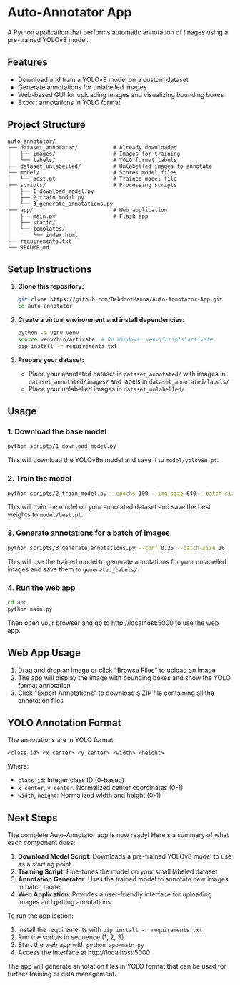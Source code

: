 # Auto-Annotator App

A Python application that performs automatic annotation of images using a pre-trained YOLOv8 model.

## Features

- Download and train a YOLOv8 model on a custom dataset
- Generate annotations for unlabelled images
- Web-based GUI for uploading images and visualizing bounding boxes
- Export annotations in YOLO format

## Project Structure

```
auto_annotator/
├── dataset_annotated/           # Already downloaded
│   ├── images/                  # Images for training
│   └── labels/                  # YOLO format labels
├── dataset_unlabelled/          # Unlabelled images to annotate
├── model/                       # Stores model files
│   └── best.pt                  # Trained model file
├── scripts/                     # Processing scripts
│   ├── 1_download_model.py
│   ├── 2_train_model.py
│   └── 3_generate_annotations.py
├── app/                         # Web application
│   ├── main.py                  # Flask app
│   ├── static/
│   └── templates/
│       └── index.html
├── requirements.txt
└── README.md
```

## Setup Instructions

1. **Clone this repository:**
   ```bash
   git clone https://github.com/DebdootManna/Auto-Annotator-App.git
   cd auto-annotator
   ```

2. **Create a virtual environment and install dependencies:**
   ```bash
   python -m venv venv
   source venv/bin/activate  # On Windows: venv\Scripts\activate
   pip install -r requirements.txt
   ```

3. **Prepare your dataset:**
   - Place your annotated dataset in `dataset_annotated/` with images in `dataset_annotated/images/` and labels in `dataset_annotated/labels/`
   - Place your unlabelled images in `dataset_unlabelled/`

## Usage

### 1. Download the base model

```bash
python scripts/1_download_model.py
```

This will download the YOLOv8n model and save it to `model/yolov8n.pt`.

### 2. Train the model

```bash
python scripts/2_train_model.py --epochs 100 --img-size 640 --batch-size 16
```

This will train the model on your annotated dataset and save the best weights to `model/best.pt`.

### 3. Generate annotations for a batch of images

```bash
python scripts/3_generate_annotations.py --conf 0.25 --batch-size 16
```

This will use the trained model to generate annotations for your unlabelled images and save them to `generated_labels/`.

### 4. Run the web app

```bash
cd app
python main.py
```

Then open your browser and go to http://localhost:5000 to use the web app.

## Web App Usage

1. Drag and drop an image or click "Browse Files" to upload an image
2. The app will display the image with bounding boxes and show the YOLO format annotation
3. Click "Export Annotations" to download a ZIP file containing all the annotation files

## YOLO Annotation Format

The annotations are in YOLO format:

```
<class_id> <x_center> <y_center> <width> <height>
```

Where:
- `class_id`: Integer class ID (0-based)
- `x_center`, `y_center`: Normalized center coordinates (0-1)
- `width`, `height`: Normalized width and height (0-1)

## Next Steps

The complete Auto-Annotator app is now ready! Here's a summary of what each component does:

1. **Download Model Script**: Downloads a pre-trained YOLOv8 model to use as a starting point
2. **Training Script**: Fine-tunes the model on your small labeled dataset
3. **Annotation Generator**: Uses the trained model to annotate new images in batch mode
4. **Web Application**: Provides a user-friendly interface for uploading images and getting annotations

To run the application:

1. Install the requirements with `pip install -r requirements.txt`
2. Run the scripts in sequence (1, 2, 3)
3. Start the web app with `python app/main.py`
4. Access the interface at http://localhost:5000

The app will generate annotation files in YOLO format that can be used for further training or data management.